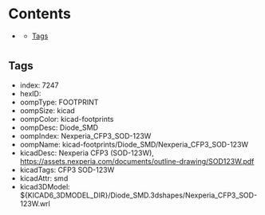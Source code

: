 



Contents
========

* [](#)
	* [Tags](#tags)

# 

## Tags

- index: 7247
- hexID: 
- oompType: FOOTPRINT
- oompSize: kicad
- oompColor: kicad-footprints
- oompDesc: Diode_SMD
- oompIndex: Nexperia_CFP3_SOD-123W
- oompName: kicad-footprints/Diode_SMD/Nexperia_CFP3_SOD-123W
- kicadDesc: Nexperia CFP3 (SOD-123W), https://assets.nexperia.com/documents/outline-drawing/SOD123W.pdf
- kicadTags: CFP3 SOD-123W
- kicadAttr: smd
- kicad3DModel: ${KICAD6_3DMODEL_DIR}/Diode_SMD.3dshapes/Nexperia_CFP3_SOD-123W.wrl
